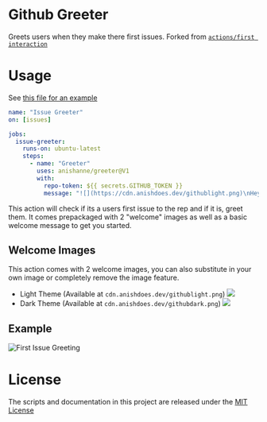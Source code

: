 # Github Greeter

Greets users when they make there first issues. Forked from [`actions/first interaction`](https://github.com/actions/first-interaction)

# Usage

See [this file for an example](https://github.com/anishanne/greeter/blob/master/.github/workflows/github-greeter.yml)

```yaml
name: "Issue Greeter"
on: [issues]

jobs:
  issue-greeter:
    runs-on: ubuntu-latest
    steps:
      - name: "Greeter"
        uses: anishanne/greeter@V1
        with:
          repo-token: ${{ secrets.GITHUB_TOKEN }}
          message: "![](https://cdn.anishdoes.dev/githublight.png)\nHey @{user}! Welcome to the **Greeter** repo on **Github**.
```

This action will check if its a users first issue to the rep and if it is, greet them. It comes prepackaged with 2 "welcome" images as well as a basic welcome message to get you started. 

## Welcome Images
This action comes with 2 welcome images, you can also substitute in your own image or completely remove the image feature.

- Light Theme (Available at `cdn.anishdoes.dev/githublight.png`)
![](https://cdn.anishdoes.dev/githublight.png)
- Dark Theme (Available at `cdn.anishdoes.dev/githubdark.png`)
![](https://cdn.anishdoes.dev/githubdark.png)

## Example
![First Issue Greeting](https://cdn.anishdoes.dev/greeterexample.png)


# License

The scripts and documentation in this project are released under the [MIT License](LICENSE)
